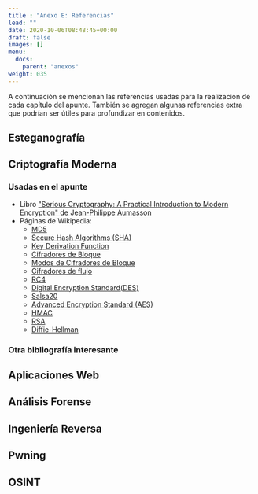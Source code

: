 ```yaml
---
title : "Anexo E: Referencias"
lead: ""
date: 2020-10-06T08:48:45+00:00
draft: false
images: []
menu:
  docs:
    parent: "anexos"
weight: 035
---
```


A continuación se mencionan las referencias usadas para la realización de cada capítulo del apunte. También se agregan algunas referencias extra que podrían ser útiles para profundizar en contenidos.

## Esteganografía

## Criptografía Moderna

### Usadas en el apunte

* Libro ["Serious Cryptography: A Practical Introduction to Modern Encryption" de Jean-Philippe Aumasson](https://www.amazon.com/Serious-Cryptography-Practical-Introduction-Encryption-ebook/dp/B0722MTGQV)
* Páginas de Wikipedia:
  * [MD5](https://en.wikipedia.org/wiki/MD5)
  * [Secure Hash Algorithms (SHA)](https://en.wikipedia.org/wiki/Secure_Hash_Algorithms)
  * [Key Derivation Function](https://en.wikipedia.org/wiki/Key_derivation_function)
  * [Cifradores de Bloque](https://en.wikipedia.org/wiki/Block_cipher)
  * [Modos de Cifradores de Bloque](https://en.wikipedia.org/wiki/Block_cipher_mode_of_operation)
  * [Cifradores de flujo](https://en.wikipedia.org/wiki/Stream_cipher)
  * [RC4](https://en.wikipedia.org/wiki/RC4)
  * [Digital Encryption Standard(DES)](https://en.wikipedia.org/wiki/DES)
  * [Salsa20](https://en.wikipedia.org/wiki/Salsa20)
  * [Advanced Encryption Standard (AES)](https://en.wikipedia.org/wiki/Advanced_Encryption_Standard)
  * [HMAC](https://en.wikipedia.org/wiki/HMAC)
  * [RSA](https://en.wikipedia.org/wiki/RSA_(cryptosystem))
  * [Diffie-Hellman](https://en.wikipedia.org/wiki/Diffie%E2%80%93Hellman_key_exchange)

### Otra bibliografía interesante

## Aplicaciones Web

## Análisis Forense

## Ingeniería Reversa

## Pwning

## OSINT
